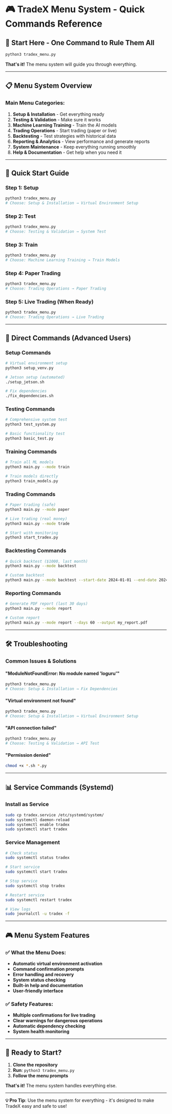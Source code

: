 # 🎮 TradeX Menu System - Quick Commands Reference

## 🚀 **Start Here - One Command to Rule Them All**

```bash
python3 tradex_menu.py
```

**That's it!** The menu system will guide you through everything.

---

## 📋 **Menu System Overview**

### **Main Menu Categories:**

1. **Setup & Installation** - Get everything ready
2. **Testing & Validation** - Make sure it works  
3. **Machine Learning Training** - Train the AI models
4. **Trading Operations** - Start trading (paper or live)
5. **Backtesting** - Test strategies with historical data
6. **Reporting & Analytics** - View performance and generate reports
7. **System Maintenance** - Keep everything running smoothly
8. **Help & Documentation** - Get help when you need it

---

## 🎯 **Quick Start Guide**

### **Step 1: Setup**
```bash
python3 tradex_menu.py
# Choose: Setup & Installation → Virtual Environment Setup
```

### **Step 2: Test**
```bash
python3 tradex_menu.py
# Choose: Testing & Validation → System Test
```

### **Step 3: Train**
```bash
python3 tradex_menu.py
# Choose: Machine Learning Training → Train Models
```

### **Step 4: Paper Trading**
```bash
python3 tradex_menu.py
# Choose: Trading Operations → Paper Trading
```

### **Step 5: Live Trading (When Ready)**
```bash
python3 tradex_menu.py
# Choose: Trading Operations → Live Trading
```

---

## 🔧 **Direct Commands (Advanced Users)**

### **Setup Commands**
```bash
# Virtual environment setup
python3 setup_venv.py

# Jetson setup (automated)
./setup_jetson.sh

# Fix dependencies
./fix_dependencies.sh
```

### **Testing Commands**
```bash
# Comprehensive system test
python3 test_system.py

# Basic functionality test
python3 basic_test.py
```

### **Training Commands**
```bash
# Train all ML models
python3 main.py --mode train

# Train models directly
python3 train_models.py
```

### **Trading Commands**
```bash
# Paper trading (safe)
python3 main.py --mode paper

# Live trading (real money)
python3 main.py --mode trade

# Start with monitoring
python3 start_tradex.py
```

### **Backtesting Commands**
```bash
# Quick backtest ($1000, last month)
python3 main.py --mode backtest

# Custom backtest
python3 main.py --mode backtest --start-date 2024-01-01 --end-date 2024-01-31 --initial-balance 1000
```

### **Reporting Commands**
```bash
# Generate PDF report (last 30 days)
python3 main.py --mode report

# Custom report
python3 main.py --mode report --days 60 --output my_report.pdf
```

---

## 🛠️ **Troubleshooting**

### **Common Issues & Solutions**

#### **"ModuleNotFoundError: No module named 'loguru'"**
```bash
python3 tradex_menu.py
# Choose: Setup & Installation → Fix Dependencies
```

#### **"Virtual environment not found"**
```bash
python3 tradex_menu.py
# Choose: Setup & Installation → Virtual Environment Setup
```

#### **"API connection failed"**
```bash
python3 tradex_menu.py
# Choose: Testing & Validation → API Test
```

#### **"Permission denied"**
```bash
chmod +x *.sh *.py
```

---

## 📊 **Service Commands (Systemd)**

### **Install as Service**
```bash
sudo cp tradex.service /etc/systemd/system/
sudo systemctl daemon-reload
sudo systemctl enable tradex
sudo systemctl start tradex
```

### **Service Management**
```bash
# Check status
sudo systemctl status tradex

# Start service
sudo systemctl start tradex

# Stop service
sudo systemctl stop tradex

# Restart service
sudo systemctl restart tradex

# View logs
sudo journalctl -u tradex -f
```

---

## 🎮 **Menu System Features**

### **✅ What the Menu Does:**
- **Automatic virtual environment activation**
- **Command confirmation prompts**
- **Error handling and recovery**
- **System status checking**
- **Built-in help and documentation**
- **User-friendly interface**

### **✅ Safety Features:**
- **Multiple confirmations for live trading**
- **Clear warnings for dangerous operations**
- **Automatic dependency checking**
- **System health monitoring**

---

## 🎉 **Ready to Start?**

1. **Clone the repository**
2. **Run**: `python3 tradex_menu.py`
3. **Follow the menu prompts**

**That's it!** The menu system handles everything else.

---

**💡 Pro Tip**: Use the menu system for everything - it's designed to make TradeX easy and safe to use!
